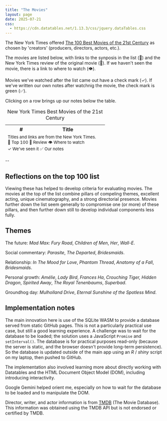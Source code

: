 ```yaml
---
title: "The Movies"
layout: page
date: 2025-07-21
css:
  - https://cdn.datatables.net/1.13.3/css/jquery.dataTables.css
---
```


The New York Times offered [The 100 Best Movies of the 21st Century][100] as
chosen by 'creators' (producers, directors, actors, etc.).

The movies are listed below, with links to the synposis in the list (&#128175;)
and the New York Times review of the original movie (&#128196;). If we haven't
seen the movie, there is a link to where to watch (&#128065;).

Movies we've watched after the list came out have a check mark (&#10003;). If
we've written our own notes after watchnig the movie, the check mark is green
(&#9989;).

Clicking on a row brings up our notes below the table.

<!-- prettier-ignore -->
[100]: https://www.nytimes.com/interactive/2025/movies/best-movies-21st-century.html

<table id="movies-table" class="display" style="width: 100%">
    <caption>New York Times Best Movies of the 21st Century</caption>
    <thead>
        <tr>
            <th>#</th>
            <th>Title</th>
            <th>&nbsp;</th>
        </tr>
    </thead>
    <tbody>
        <!-- Data will be populated here by DataTables -->
    </tbody>
    <tfoot>
        <tr>
            <td colspan="2" style="text-align:left;">
                <small>Titles and links are from the New York Times.
                <br />
                &#128175; Top 100
                &#128196; Review
                &#128065; Where to watch
                <br />
                &check; We've seen it
                &#9989; Our notes
                </small>
            </td>
        </tr>
    </tfoot>
</table>

<p></p>

_<span id="watched-title"></span>_ -- <span id="watched-notes"></span>

## Reflections on the top 100 list

Viewing these has helped to develop criteria for evaluating movies. The movies
at the top of the list combine pillars of compeling themes, excellent acting,
unique cinematography, and a strong directorial presence. Movies further down
the list seem generally to compromise one (or more) of these pillars, and then
further down still to develop individual components less fully.

## Themes

The future: _Mad Max: Fury Road_, _Children of Men_, _Her_, _Wall-E_.

Social commentary: _Parasite_, _The Departed_, _Bridesmaids_.

Relationship: _In The Mood for Love_, _Phantom Thread_, _Anatomy of a Fall_,
_Bridesmaids_.

Personal growth: _Amélie_, _Lady Bird_, _Frances Ha_, _Crouching Tiger, Hidden
Dragon_, _Spirited Away_, _The Royal Tenenbaums_, _Superbad_.

Groundhog day: _Mulholland Drive_, _Eternal Sunshine of the Spotless Mind_.

<script src="https://cdn.datatables.net/1.13.3/js/importmap.js"></script>
<script type="module" src="movies.js"></script>

## Implementation notes

The main innovation here is use of the SQLite WASM to provide a database served
from static GitHub pages. This is not a particularly practical use case, but
still a good learning experience. A challenge was to wait for the database to be
loaded; the solution uses a JavaScript `Promise` and `setInterval()`. The
database is for practical purposes read-only (because the server is static, and
the browser doesn't provide long-term persistence). So the database is updated
outside of the main app using an _R_ / _shiny_ script on my laptop, then pushed
to GitHub.

The implementation also involved learning more about directly working with
Datatables and the HTML Document Object Model (DOM), including introducing
interactivity.

Google Gemini helped orient me, especially on how to wait for the database to be
loaded and to manipulate the DOM.

Director, writer, and actor information is from [TMDB][TMDB] (The
Movie Database). This information was obtained using the TMDB API but
is not endorsed or certified by TMDB.

[TMDB]: https://www.themoviedb.org/
